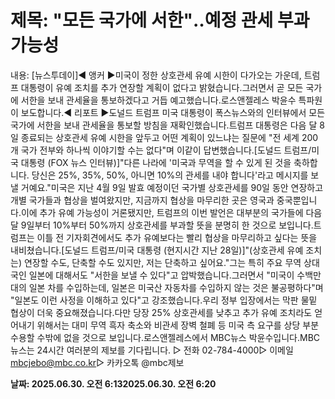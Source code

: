 # **제목: "모든 국가에 서한"‥예정 관세 부과 가능성**

  내용: [뉴스투데이]◀ 앵커 ▶미국이 정한 상호관세 유예 시한이 다가오는 가운데, 트럼프 대통령이 유예 조치를 추가 연장할 계획이 없다고 밝혔습니다.그러면서 곧 모든 국가에 서한을 보내 관세율을 통보하겠다고 거듭 예고했습니다.로스앤젤레스 박윤수 특파원이 보도합니다.◀ 리포트 ▶도널드 트럼프 미국 대통령이 폭스뉴스와의 인터뷰에서 모든 국가에 서한을 보내 관세율을 통보할 방침을 재확인했습니다.트럼프 대통령은 다음 달 8일 종료되는 상호관세 유예 시한을 앞두고 어떤 계획이 있느냐는 질문에 "전 세계 200개 국가 전부와 하나씩 이야기할 수는 없다"며 이같이 답변했습니다.[도널드 트럼프/미국 대통령 (FOX 뉴스 인터뷰)]"다른 나라에 '미국과 무역을 할 수 있게 된 것을 축하합니다. 당신은 25%, 35%, 50%, 아니면 10%의 관세를 내야 합니다'라고 메시지를 보낼 거예요."미국은 지난 4월 9일 발효 예정이던 국가별 상호관세를 90일 동안 연장하고 개별 국가들과 협상을 벌여왔지만, 지금까지 협상을 마무리한 곳은 영국과 중국뿐입니다.이에 추가 유예 가능성이 거론됐지만, 트럼프의 이번 발언은 대부분의 국가들에 다음 달 9일부터 10%부터 50%까지 상호관세를 부과할 뜻을 분명히 한 것으로 보입니다.트럼프는 이틀 전 기자회견에서도 추가 유예보다는 빨리 협상을 마무리하고 싶다는 뜻을 내비쳤습니다.[도널드 트럼프/미국 대통령 (현지시간 지난 28일)]"(상호관세 유예 조치는) 연장할 수도, 단축할 수도 있지만, 저는 단축하고 싶어요."그는 특히 주요 무역 상대국인 일본에 대해서도 "서한을 보낼 수 있다"고 압박했습니다.그러면서 "미국이 수백만 대의 일본 차를 수입하는데, 일본은 미국산 자동차를 수입하지 않는 것은 불공평하다"며 "일본도 이런 사정을 이해하고 있다"고 강조했습니다.우리 정부 입장에서는 막판 물밑 협상이 더욱 중요해졌습니다.다만 당장 25% 상호관세를 낮추고 추가 유예 조치라도 얻어내기 위해서는 대미 무역 흑자 축소와 비관세 장벽 철폐 등 미국 측 요구를 상당 부분 수용할 수밖에 없을 것으로 보입니다.로스앤젤레스에서 MBC뉴스 박윤수입니다.MBC 뉴스는 24시간 여러분의 제보를 기다립니다. ▷ 전화 02-784-4000▷ 이메일 mbcjebo@mbc.co.kr▷ 카카오톡 @mbc제보

  **날짜: 2025.06.30. 오전 6:132025.06.30. 오전 6:20**